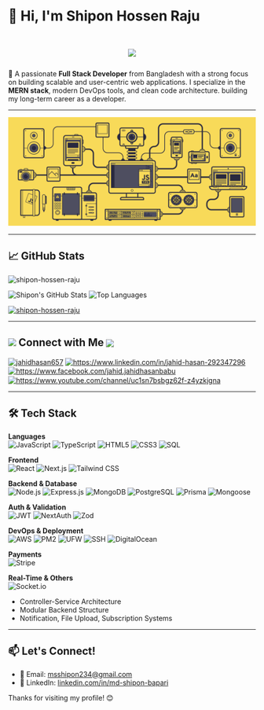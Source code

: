 # 👋 Hi, I'm Shipon Hossen Raju

<h1 align="center">
  <a href="https://git.io/typing-svg">
    <img src="https://readme-typing-svg.herokuapp.com/?lines=Hello,+There!+👋;This+is+Shipon...;Nice+to+meet+you!&center=true&size=30">
  </a>
</h1>

🚀 A passionate **Full Stack Developer** from Bangladesh with a strong focus on building scalable and user-centric web applications. I specialize in the **MERN stack**, modern DevOps tools, and clean code architecture. building my long-term career as a developer.

---

<img  src="https://raw.githubusercontent.com/muhammadnurulahsan/muhammadnurulahsan/main/ahsan.gif" />

---

## 📈 GitHub Stats

<p><img align="center" src="https://github-readme-streak-stats.herokuapp.com/?user=shipon-hossen-raju&theme=radical" alt="shipon-hossen-raju" /></p>

![Shipon's GitHub Stats](https://github-readme-stats.vercel.app/api?username=shipon-hossen-raju&show_icons=true&theme=radical) ![Top Languages](https://github-readme-stats.vercel.app/api/top-langs/?username=shipon-hossen-raju&layout=compact&theme=radical)
<p align="left" padding-top="50px"> <a href="https://github.com/ryo-ma/github-profile-trophy"><img src="https://github-profile-trophy.vercel.app/?username=shipon-hossen-raju&theme=radical" alt="shipon-hossen-raju" /></a> </p>

---

## <img src="https://media.giphy.com/media/5WJ6SOKeNKrSzblU4R/giphy.gif" width="25"> Connect with Me <img align="center" src="https://github.com/rajput2107/rajput2107/blob/master/Assets/Handshake.gif" height="33px" />

<p align="left">
<a href="https://x.com/ShiponHossenRa2" target="blank"><img align="center" src="https://raw.githubusercontent.com/rahuldkjain/github-profile-readme-generator/master/src/images/icons/Social/twitter.svg" alt="jahidhasan657" height="30" width="40" /></a>
<a href="https://www.linkedin.com/in/md-shipon-bapari" target="blank"><img align="center" src="https://raw.githubusercontent.com/rahuldkjain/github-profile-readme-generator/master/src/images/icons/Social/linked-in-alt.svg" alt="https://www.linkedin.com/in/jahid-hasan-292347296" height="30" width="40" /></a>
<a href="https://www.facebook.com/ShiponHossenRaju" target="blank"><img align="center" src="https://raw.githubusercontent.com/rahuldkjain/github-profile-readme-generator/master/src/images/icons/Social/facebook.svg" alt="https://www.facebook.com/jahid.jahidhasanbabu" height="30" width="40" /></a>
<a href="https://www.youtube.com/@ProgrammerShipon" target="blank"><img align="center" src="https://raw.githubusercontent.com/rahuldkjain/github-profile-readme-generator/master/src/images/icons/Social/youtube.svg" alt="https://www.youtube.com/channel/uc1sn7bsbgz62f-z4yzkjgna" height="30" width="40" /></a>
</p>

---

## 🛠️ Tech Stack

**Languages**  
![JavaScript](https://img.shields.io/badge/JavaScript-F7DF1E?style=flat&logo=javascript&logoColor=black) ![TypeScript](https://img.shields.io/badge/TypeScript-007ACC?style=flat&logo=typescript&logoColor=white) ![HTML5](https://img.shields.io/badge/HTML5-E34F26?style=flat&logo=html5&logoColor=white) ![CSS3](https://img.shields.io/badge/CSS3-1572B6?style=flat&logo=css3&logoColor=white) ![SQL](https://img.shields.io/badge/SQL-4479A1?style=flat&logo=postgresql&logoColor=white)

**Frontend**  
![React](https://img.shields.io/badge/React-61DAFB?style=flat&logo=react&logoColor=black) ![Next.js](https://img.shields.io/badge/Next.js-000000?style=flat&logo=nextdotjs&logoColor=white) ![Tailwind CSS](https://img.shields.io/badge/Tailwind_CSS-38B2AC?style=flat&logo=tailwind-css&logoColor=white)

**Backend & Database**  
![Node.js](https://img.shields.io/badge/Node.js-339933?style=flat&logo=node.js&logoColor=white) ![Express.js](https://img.shields.io/badge/Express.js-000000?style=flat&logo=express&logoColor=white) ![MongoDB](https://img.shields.io/badge/MongoDB-47A248?style=flat&logo=mongodb&logoColor=white) ![PostgreSQL](https://img.shields.io/badge/PostgreSQL-336791?style=flat&logo=postgresql&logoColor=white) ![Prisma](https://img.shields.io/badge/Prisma-2D3748?style=flat&logo=prisma&logoColor=white) ![Mongoose](https://img.shields.io/badge/Mongoose-880000?style=flat&logo=mongoose&logoColor=white)

**Auth & Validation**  
![JWT](https://img.shields.io/badge/JWT-black?style=flat&logo=JSON%20web%20tokens) ![NextAuth](https://img.shields.io/badge/NextAuth.js-0F172A?style=flat&logo=next.js&logoColor=white) ![Zod](https://img.shields.io/badge/Zod-3E63DD?style=flat)

**DevOps & Deployment**  
![AWS](https://img.shields.io/badge/AWS-232F3E?style=flat&logo=amazon-aws&logoColor=white) ![PM2](https://img.shields.io/badge/PM2-2B037A?style=flat)
![UFW](https://img.shields.io/badge/UFW-000000?style=flat) ![SSH](https://img.shields.io/badge/SSH-000000?style=flat) ![DigitalOcean](https://img.shields.io/badge/DigitalOcean-0080FF?style=flat&logo=digitalocean&logoColor=white)

**Payments**  
![Stripe](https://img.shields.io/badge/Stripe-008CDD?style=flat&logo=stripe&logoColor=white)

**Real-Time & Others**  
![Socket.io](https://img.shields.io/badge/Socket.io-010101?style=flat&logo=socket.io&logoColor=white)

- Controller-Service Architecture
- Modular Backend Structure
- Notification, File Upload, Subscription Systems

---

## 📫 Let's Connect!

- 📧 Email: [msshipon234@gmail.com](mailto:msshipon234@gmail.com)
- 💼 LinkedIn: [linkedin.com/in/md-shipon-bapari](https://www.linkedin.com/in/md-shipon-bapari)

Thanks for visiting my profile! 😊

<!--
**shipon-hossen-raju/shipon-hossen-raju** is a ✨ _special_ ✨ repository because its `README.md` (this file) appears on your GitHub profile.

Here are some ideas to get you started:

- 🔭 I’m currently working on ...
- 🌱 I’m currently learning ...
- 👯 I’m looking to collaborate on ...
- 🤔 I’m looking for help with ...
- 💬 Ask me about ...
- 📫 How to reach me: ...
- 😄 Pronouns: ...
- ⚡ Fun fact: ...
-->
